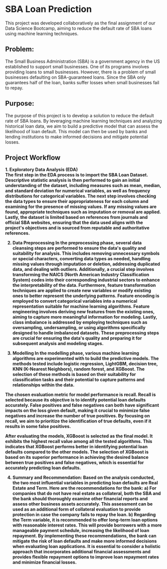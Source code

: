 # SBA Loan Prediction
This project was developed collaboratively as the final assignment of our Data Science Bootcamp, aiming to reduce the default rate of SBA loans using machine learning techniques.

## Problem: 
The Small Business Administration (SBA) is a government agency in the US established to support small businesses. One of its programs involves providing loans to small businesses. However, there is a problem of small businesses defaulting on SBA-guaranteed loans. Since the SBA only guarantees half of the loan, banks suffer losses when small businesses fail to repay.

## Purpose: 
The purpose of this project is to develop a solution to reduce the default rate of SBA loans. By leveraging machine learning techniques and analyzing historical loan data, we aim to build a predictive model that can assess the likelihood of loan default. This model can then be used by banks and lending institutions to make informed decisions and mitigate potential losses.

## Project Workflow
<b>1. Exploratory Data Analysis (EDA)<b> <br>
   The first step in the EDA process is to import the SBA Loan Dataset. Descriptive statistic analysis is then performed to gain an initial understanding of the dataset,   including measures such as mean, median, and standard deviation for numerical variables, as well as frequency distributions for categorical variables. The next step involves checking the data types to ensure their appropriateness for each column and examining for the presence of missing values. If any missing values are found, appropriate techniques such as imputation or removal are applied. Lastly, the dataset is limited based on references from journals and official SBA websites, ensuring that the data used aligns with the project's objectives and is sourced from reputable and authoritative references.
   
2. Data Preprocessing
   In the preprocessing phase, several data cleansing steps are performed to ensure the data's quality and suitability for analysis. This includes removing unnecessary symbols or special characters, converting data types as needed, handling missing values through imputation or deletion, addressing duplicated data, and dealing with outliers. Additionally, a crucial step involves transforming the NAICS (North American Industry Classification System) codes into their corresponding industrial sectors to enhance the interpretability of the data. Furthermore, feature transformation techniques are applied to create new variables or modify existing ones to better represent the underlying patterns. Feature encoding is employed to convert categorical variables into a numerical representation suitable for machine learning algorithms. Feature engineering involves deriving new features from the existing ones, aiming to capture more meaningful information for modeling. Lastly, class imbalance is addressed by employing techniques such as oversampling, undersampling, or using algorithms specifically designed to handle imbalanced datasets. These preprocessing steps are crucial for ensuring the data's quality and preparing it for subsequent analysis and modeling stages.
   
3. Modelling
   In the modelling phase, various machine learning algorithms are experimented with to build the predictive models. The methods tested include logistic regression, LightGBM, decision tree, KNN (K-Nearest Neighbors), random forest, and XGBoost. The selection of these methods is based on their suitability for classification tasks and their potential to capture patterns and relationships within the data.

The chosen evaluation metric for model performance is recall. Recall is selected because its objective is to identify potential loan defaults accurately. False positives and false negatives can both have significant impacts on the loss given default, making it crucial to minimize false negatives and increase the number of true positives. By focusing on recall, we aim to prioritize the identification of true defaults, even if it results in some false positives.

After evaluating the models, XGBoost is selected as the final model. It exhibits the highest recall value among all the tested algorithms. This indicates that XGBoost performs better in identifying potential loan defaults compared to the other models. The selection of XGBoost is based on its superior performance in achieving the desired balance between true positives and false negatives, which is essential for accurately predicting loan defaults.

4. Summary and Recommendation:
   Based on the analysis conducted, the two most influential variables in predicting loan defaults are Real Estate and Term. Here are the recommendations for the bank:
   a) For companies that do not have real estate as collateral, both the SBA and the bank should thoroughly examine other financial reports and assess other business assets 
      accurately. This assessment can be used as an additional form of collateral evaluation to provide protection in case the company fails to repay the loan.
   b) Regarding the Term variable, it is recommended to offer long-term loan options with reasonable interest rates. This will provide borrowers with a more manageable 
      payment schedule, increasing the likelihood of loan repayment.
   By implementing these recommendations, the bank can mitigate the risk of loan defaults and make more informed decisions when evaluating loan applications. It is 
   essential to consider a holistic approach that incorporates additional financial assessments and provides flexible repayment options to improve loan repayment rates and 
   minimize financial losses.
